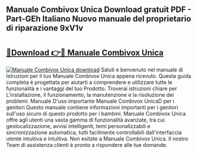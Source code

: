 ## Manuale Combivox Unica Download gratuit PDF - Part-GEh Italiano Nuovo manuale del proprietario di riparazione 9xV1v

# <h2><a href="http://dfcw9r.blite.top/?on=Manuale+Combivox+Unica">🔗Download 👉🔴 Manuale Combivox Unica</a></h2>

[![Manuale Combivox Unica download](https://i.imgur.com/lujVjoI.png)](http://dfcw9r.blite.top/?on=Manuale+Combivox+Unica)
Saluti e benvenuto nel manuale di Istruzioni per il tuo Manuale Combivox Unica appena ricevuto. Questa guida completa è progettata per aiutarti a comprendere e utilizzare tutte le funzionalità e i vantaggi del tuo Prodotto. Troverai istruzioni chiare per L'installazione, il funzionamento, la manutenzione e la risoluzione dei problemi. Manuale D'uso importante Manuale Combivox UnicaD per i genitori Questo manuale contiene informazioni importanti per i genitori sull'uso sicuro di questo prodotto per i bambini. Manuale Combivox Unica offre agli utenti una vasta gamma di funzionalità avanzate, tra cui geolocalizzazione, avvisi intelligenti, temi personalizzabili e sincronizzazione automatica, tutti facilmente controllabili dall'interfaccia utente intuitiva e intuitiva. Non esitate a Manuale Combivox Unica. Il nostro Team di assistenza clienti è pronto a rispondere alle tue domande.
